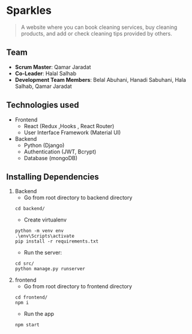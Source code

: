 # Sparkles
> A website where you can book cleaning services, buy cleaning products, and add or check cleaning tips provided by others.
## Team
- **Scrum Master**: Qamar Jaradat
- **Co-Leader**: Halal Salhab
- **Development Team Members**: Belal Abuhani, Hanadi Sabuhani, Hala Salhab, Qamar Jaradat
## Technologies used
- Frontend
  - React (Redux ,Hooks , React Router)
  - User Interface Framework (Material UI)
- Backend
  - Python (Django)
  - Authentication (JWT, Bcrypt)
  - Database (mongoDB)
## Installing Dependencies
1. Backend
   - Go from root directory to backend directory
    ```
    cd backend/
    ```
   - Create virtualenv
   ```
   python -m venv env
   .\env\Scripts\activate
   pip install -r requirements.txt
   ```
   - Run the server:
    ```
    cd src/
    python manage.py runserver
    ```
2. frontend
   - Go from root directory to frontend directory
   ```
   cd frontend/
   npm i
   ```
   - Run the app
   ```
   npm start
   ```
